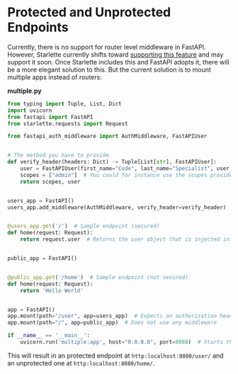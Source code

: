 # Protected and Unprotected Endpoints

Currently, there is no support for router level middleware in FastAPI. However, Starlette currently shifts
toward [supporting this feature](https://github.com/encode/starlette/pull/1464) and may support it soon. Once Starlette includes this and FastAPI adopts it, there will be a more
elegant solution to this. But the current solution is to mount multiple apps instead of routers:

**multiple.py**

```python
from typing import Tuple, List, Dict
import uvicorn
from fastapi import FastAPI
from starlette.requests import Request

from fastapi_auth_middleware import AuthMiddleware, FastAPIUser


# The method you have to provide
def verify_header(headers: Dict) -> Tuple[List[str], FastAPIUser]:
    user = FastAPIUser(first_name="Code", last_name="Specialist", user_id=1)  # Usually you would decode the JWT here and verify its signature to extract the 'sub'
    scopes = ["admin"]  # You could for instance use the scopes provided in the JWT or request them by looking up the scopes with the 'sub' somewhere
    return scopes, user


users_app = FastAPI()
users_app.add_middleware(AuthMiddleware, verify_header=verify_header)  # Add the middleware with your verification method to the whole application


@users_app.get('/')  # Sample endpoint (secured)
def home(request: Request):
    return request.user  # Returns the user object that is injected into the request. The FastAPIUser in this case


public_app = FastAPI()


@public_app.get('/home')  # Sample endpoint (not secured)
def home(request: Request):
    return 'Hello World'


app = FastAPI()
app.mount(path="/user", app=users_app)  # Expects an authorization header, due to the auth middleware
app.mount(path="/", app=public_app)  # Does not use any middleware

if __name__ == '__main__':
    uvicorn.run('multiple:app', host="0.0.0.0", port=8080)  # Starts the uvicorn ASGI
```

This will result in an protected endpoint at `http:localhost:8080/user/` and an unprotected one at  `http:localhost:8080/home/`.